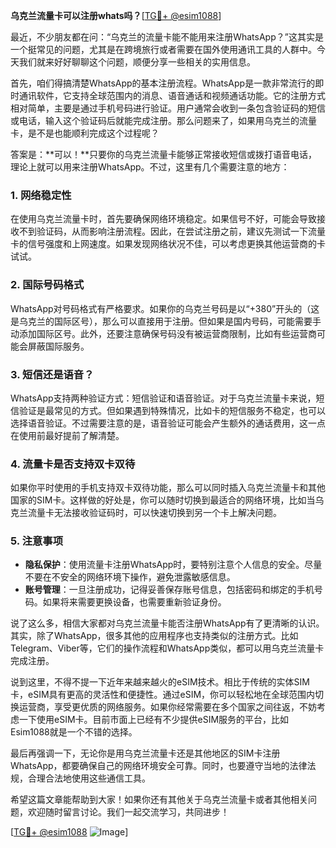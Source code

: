 **乌克兰流量卡可以注册whats吗？**[[TG💪+ @esim1088](https://t.me/s/esim1088)]

最近，不少朋友都在问：“乌克兰的流量卡能不能用来注册WhatsApp？”这其实是一个挺常见的问题，尤其是在跨境旅行或者需要在国外使用通讯工具的人群中。今天我们就来好好聊聊这个问题，顺便分享一些相关的实用信息。

首先，咱们得搞清楚WhatsApp的基本注册流程。WhatsApp是一款非常流行的即时通讯软件，它支持全球范围内的消息、语音通话和视频通话功能。它的注册方式相对简单，主要是通过手机号码进行验证。用户通常会收到一条包含验证码的短信或电话，输入这个验证码后就能完成注册。那么问题来了，如果用乌克兰的流量卡，是不是也能顺利完成这个过程呢？

答案是：**可以！**只要你的乌克兰流量卡能够正常接收短信或拨打语音电话，理论上就可以用来注册WhatsApp。不过，这里有几个需要注意的地方：

### 1. **网络稳定性**
   在使用乌克兰流量卡时，首先要确保网络环境稳定。如果信号不好，可能会导致接收不到验证码，从而影响注册流程。因此，在尝试注册之前，建议先测试一下流量卡的信号强度和上网速度。如果发现网络状况不佳，可以考虑更换其他运营商的卡试试。

### 2. **国际号码格式**
   WhatsApp对号码格式有严格要求。如果你的乌克兰号码是以“+380”开头的（这是乌克兰的国际区号），那么可以直接用于注册。但如果是国内号码，可能需要手动添加国际区号。此外，还要注意确保号码没有被运营商限制，比如有些运营商可能会屏蔽国际服务。

### 3. **短信还是语音？**
   WhatsApp支持两种验证方式：短信验证和语音验证。对于乌克兰流量卡来说，短信验证是最常见的方式。但如果遇到特殊情况，比如卡的短信服务不稳定，也可以选择语音验证。不过需要注意的是，语音验证可能会产生额外的通话费用，这一点在使用前最好提前了解清楚。

### 4. **流量卡是否支持双卡双待**
   如果你平时使用的手机支持双卡双待功能，那么可以同时插入乌克兰流量卡和其他国家的SIM卡。这样做的好处是，你可以随时切换到最适合的网络环境，比如当乌克兰流量卡无法接收验证码时，可以快速切换到另一个卡上解决问题。

### 5. **注意事项**
   - **隐私保护**：使用流量卡注册WhatsApp时，要特别注意个人信息的安全。尽量不要在不安全的网络环境下操作，避免泄露敏感信息。
   - **账号管理**：一旦注册成功，记得妥善保存账号信息，包括密码和绑定的手机号码。如果将来需要更换设备，也需要重新验证身份。

说了这么多，相信大家都对乌克兰流量卡能否注册WhatsApp有了更清晰的认识。其实，除了WhatsApp，很多其他的应用程序也支持类似的注册方式。比如Telegram、Viber等，它们的操作流程和WhatsApp类似，都可以用乌克兰流量卡完成注册。

说到这里，不得不提一下近年来越来越火的eSIM技术。相比于传统的实体SIM卡，eSIM具有更高的灵活性和便捷性。通过eSIM，你可以轻松地在全球范围内切换运营商，享受更优质的网络服务。如果你经常需要在多个国家之间往返，不妨考虑一下使用eSIM卡。目前市面上已经有不少提供eSIM服务的平台，比如Esim1088就是一个不错的选择。

最后再强调一下，无论你是用乌克兰流量卡还是其他地区的SIM卡注册WhatsApp，都要确保自己的网络环境安全可靠。同时，也要遵守当地的法律法规，合理合法地使用这些通信工具。

希望这篇文章能帮助到大家！如果你还有其他关于乌克兰流量卡或者其他相关问题，欢迎随时留言讨论。我们一起交流学习，共同进步！

[[TG💪+ @esim1088](https://t.me/s/esim1088) ![Image](https://i.postimg.cc/4NQfJmqS/Snipaste-2025-05-13-00-14-12.png)]